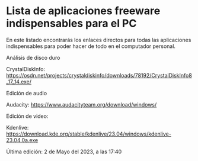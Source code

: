 # Lista de aplicaciones freeware indispensables para el PC

En este listado encontrarás los enlaces directos para todas las aplicaciones indispensables para poder hacer de todo en el computador personal.

Análisis de disco duro

CrystalDiskInfo: https://osdn.net/projects/crystaldiskinfo/downloads/78192/CrystalDiskInfo8_17_14.exe/ 

Edición de audio

Audacity: https://www.audacityteam.org/download/windows/

Edición de video:

Kdenlive: https://download.kde.org/stable/kdenlive/23.04/windows/kdenlive-23.04.0a.exe 

Última edición: 2 de Mayo del 2023, a las 17:40
